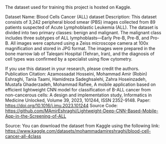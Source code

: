 The dataset used for training this project is hosted on Kaggle.

Dataset Name: Blood Cells Cancer (ALL) dataset
Description:
This dataset consists of 3,242 peripheral blood smear (PBS) images collected from 89 patients suspected of Acute Lymphoblastic Leukemia (ALL). The dataset is divided into two primary classes: benign and malignant. The malignant class includes three subtypes of ALL lymphoblasts—Early Pre-B, Pre-B, and Pro-B. All images were captured using a Zeiss microscope camera at 100x magnification and stored in JPG format. The images were prepared in the bone marrow lab of Taleqani Hospital (Tehran, Iran), and the diagnosis of cell types was confirmed by a specialist using flow cytometry.

If you use this dataset in your research, please credit the authors.
Publication Citation:
Azamossadat Hosseini, Mohammad Amir (Robin) Eshraghi, Tania Taami, Hamidreza Sadeghsalehi, Zahra Hoseinzadeh, Mustafa Ghaderzadeh, Mohammad Rafiee, A mobile application based on efficient lightweight CNN model for classification of B-ALL cancer from non-cancerous cells: A design and implementation study, Informatics in Medicine Unlocked, Volume 39, 2023, 101244, ISSN 2352-9148.
Paper: https://doi.org/10.1016/j.imu.2023.101244
Source Code: https://github.com/MAmirEshraghi/Lightweight-Deep-CNN-Based-Mobile-App-in-the-Screening-of-ALL

Source:
You can download the dataset from Kaggle using the following link:
https://www.kaggle.com/datasets/mohammadamireshraghi/blood-cell-cancer-all-4class

